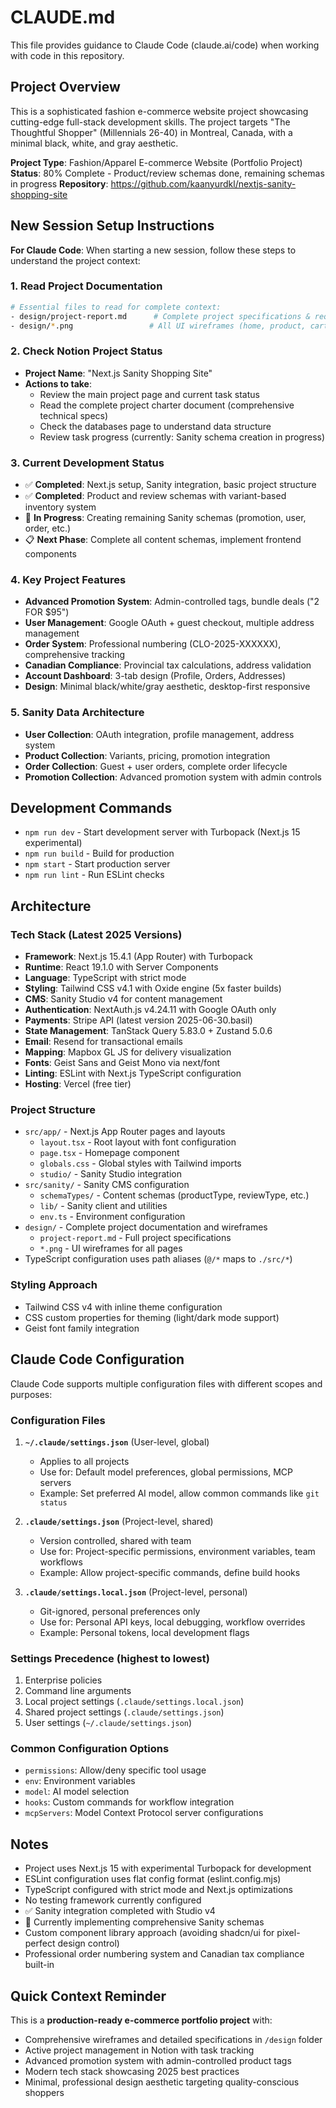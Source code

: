 # CLAUDE.md

This file provides guidance to Claude Code (claude.ai/code) when working with code in this repository.

## Project Overview

This is a sophisticated fashion e-commerce website project showcasing cutting-edge full-stack development skills. The project targets "The Thoughtful Shopper" (Millennials 26-40) in Montreal, Canada, with a minimal black, white, and gray aesthetic.

**Project Type**: Fashion/Apparel E-commerce Website (Portfolio Project)
**Status**: 80% Complete - Product/review schemas done, remaining schemas in progress
**Repository**: https://github.com/kaanyurdkl/nextjs-sanity-shopping-site

## New Session Setup Instructions

**For Claude Code**: When starting a new session, follow these steps to understand the project context:

### 1. Read Project Documentation
```bash
# Essential files to read for complete context:
- design/project-report.md      # Complete project specifications & requirements
- design/*.png                 # All UI wireframes (home, product, cart, checkout, account, etc.)
```

### 2. Check Notion Project Status
- **Project Name**: "Next.js Sanity Shopping Site"  
- **Actions to take**:
  - Review the main project page and current task status
  - Read the complete project charter document (comprehensive technical specs)
  - Check the databases page to understand data structure
  - Review task progress (currently: Sanity schema creation in progress)

### 3. Current Development Status
- ✅ **Completed**: Next.js setup, Sanity integration, basic project structure
- ✅ **Completed**: Product and review schemas with variant-based inventory system
- 🔄 **In Progress**: Creating remaining Sanity schemas (promotion, user, order, etc.)
- 📋 **Next Phase**: Complete all content schemas, implement frontend components

### 4. Key Project Features
- **Advanced Promotion System**: Admin-controlled tags, bundle deals ("2 FOR $95")
- **User Management**: Google OAuth + guest checkout, multiple address management  
- **Order System**: Professional numbering (CLO-2025-XXXXXX), comprehensive tracking
- **Canadian Compliance**: Provincial tax calculations, address validation
- **Account Dashboard**: 3-tab design (Profile, Orders, Addresses)
- **Design**: Minimal black/white/gray aesthetic, desktop-first responsive

### 5. Sanity Data Architecture
- **User Collection**: OAuth integration, profile management, address system
- **Product Collection**: Variants, pricing, promotion integration
- **Order Collection**: Guest + user orders, complete order lifecycle
- **Promotion Collection**: Advanced promotion system with admin controls

## Development Commands

- `npm run dev` - Start development server with Turbopack (Next.js 15 experimental)
- `npm run build` - Build for production
- `npm start` - Start production server
- `npm run lint` - Run ESLint checks

## Architecture

### Tech Stack (Latest 2025 Versions)
- **Framework**: Next.js 15.4.1 (App Router) with Turbopack
- **Runtime**: React 19.1.0 with Server Components
- **Language**: TypeScript with strict mode
- **Styling**: Tailwind CSS v4.1 with Oxide engine (5x faster builds)
- **CMS**: Sanity Studio v4 for content management
- **Authentication**: NextAuth.js v4.24.11 with Google OAuth only
- **Payments**: Stripe API (latest version 2025-06-30.basil)
- **State Management**: TanStack Query 5.83.0 + Zustand 5.0.6
- **Email**: Resend for transactional emails
- **Mapping**: Mapbox GL JS for delivery visualization
- **Fonts**: Geist Sans and Geist Mono via next/font
- **Linting**: ESLint with Next.js TypeScript configuration
- **Hosting**: Vercel (free tier)

### Project Structure
- `src/app/` - Next.js App Router pages and layouts
  - `layout.tsx` - Root layout with font configuration
  - `page.tsx` - Homepage component
  - `globals.css` - Global styles with Tailwind imports
  - `studio/` - Sanity Studio integration
- `src/sanity/` - Sanity CMS configuration
  - `schemaTypes/` - Content schemas (productType, reviewType, etc.)
  - `lib/` - Sanity client and utilities
  - `env.ts` - Environment configuration
- `design/` - Complete project documentation and wireframes
  - `project-report.md` - Full project specifications
  - `*.png` - UI wireframes for all pages
- TypeScript configuration uses path aliases (`@/*` maps to `./src/*`)

### Styling Approach
- Tailwind CSS v4 with inline theme configuration
- CSS custom properties for theming (light/dark mode support)
- Geist font family integration

## Claude Code Configuration

Claude Code supports multiple configuration files with different scopes and purposes:

### Configuration Files

1. **`~/.claude/settings.json`** (User-level, global)
   - Applies to all projects
   - Use for: Default model preferences, global permissions, MCP servers
   - Example: Set preferred AI model, allow common commands like `git status`

2. **`.claude/settings.json`** (Project-level, shared)
   - Version controlled, shared with team
   - Use for: Project-specific permissions, environment variables, team workflows
   - Example: Allow project-specific commands, define build hooks

3. **`.claude/settings.local.json`** (Project-level, personal)
   - Git-ignored, personal preferences only
   - Use for: Personal API keys, local debugging, workflow overrides
   - Example: Personal tokens, local development flags

### Settings Precedence (highest to lowest)
1. Enterprise policies
2. Command line arguments
3. Local project settings (`.claude/settings.local.json`)
4. Shared project settings (`.claude/settings.json`)
5. User settings (`~/.claude/settings.json`)

### Common Configuration Options
- `permissions`: Allow/deny specific tool usage
- `env`: Environment variables
- `model`: AI model selection
- `hooks`: Custom commands for workflow integration
- `mcpServers`: Model Context Protocol server configurations

## Notes

- Project uses Next.js 15 with experimental Turbopack for development
- ESLint configuration uses flat config format (eslint.config.mjs)
- TypeScript configured with strict mode and Next.js optimizations
- No testing framework currently configured
- ✅ Sanity integration completed with Studio v4
- 🔄 Currently implementing comprehensive Sanity schemas
- Custom component library approach (avoiding shadcn/ui for pixel-perfect design control)
- Professional order numbering system and Canadian tax compliance built-in

## Quick Context Reminder

This is a **production-ready e-commerce portfolio project** with:
- Comprehensive wireframes and detailed specifications in `/design` folder
- Active project management in Notion with task tracking
- Advanced promotion system with admin-controlled product tags
- Modern tech stack showcasing 2025 best practices
- Minimal, professional design aesthetic targeting quality-conscious shoppers